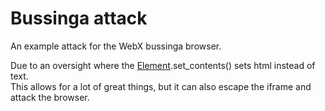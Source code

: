 # Bussinga attack
An example attack for the WebX bussinga browser.

Due to an oversight where the [Element](https://spec.webxplus.org/lua/legacy/element).set_contents() sets html instead of text.\
This allows for a lot of great things, but it can also escape the iframe and attack the browser.
